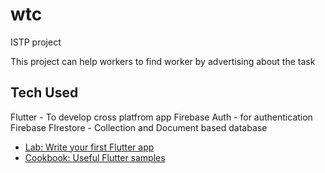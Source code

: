 # wtc
ISTP project

This project can help workers to find worker by advertising about the task

## Tech Used
Flutter - To develop cross platfrom app
Firebase Auth - for authentication
Firebase FIrestore - Collection and Document based database

- [Lab: Write your first Flutter app](https://flutter.dev/docs/get-started/codelab)
- [Cookbook: Useful Flutter samples](https://flutter.dev/docs/cookbook)



